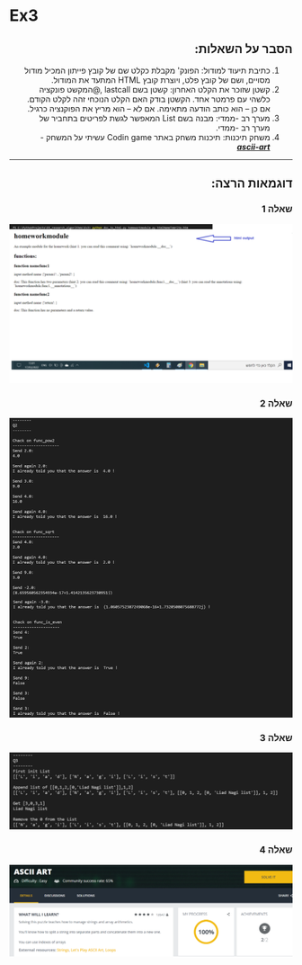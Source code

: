 # Ex3
<div dir='rtl' lang='he'>

## הסבר על השאלות:

1. כתיבת תיעוד למודול: הפונק' מקבלת כקלט שם של קובץ פייתון המכיל מודול מסויים, ושם של קובץ פלט, ויוצרת קובץ HTML המתעד
את המודול.
2. קשטן שזוכר את הקלט האחרון: קשטן בשם lastcall ,@המקשט פונקציה כלשהי עם פרמטר אחד. הקשטן בודק האם הקלט הנוכחי זהה לקלט
הקודם. אם כן – הוא כותב הודעה מתאימה. אם לא – הוא מריץ את הפוקנציה כרגיל.
3. מערך רב -ממדי: מבנה בשם List המאפשר לגשת לפריטים בתחביר של מערך רב -ממדי.
4. משחק תיכנות: תיכנות משחק באתר Codin game עשיתי על המשחק - ***[ascii-art](https://www.codingame.com/training/easy/ascii-art)***

  
***
## דוגמאות הרצה:
  
  ### שאלה 1
  
  ![](https://github.com/LIADN7/EX_research_algorithms/blob/main/Ex03/img/Q1.png)
  
  ### שאלה 2
  
  ![](https://github.com/LIADN7/EX_research_algorithms/blob/main/Ex03/img/Q2.png)
  
  ### שאלה 3
  
  ![](https://github.com/LIADN7/EX_research_algorithms/blob/main/Ex03/img/Q3.png)
  
  ### שאלה 4
  
  ![](https://github.com/LIADN7/EX_research_algorithms/blob/main/Ex03/img/Q4.png)
  
  
</div>

